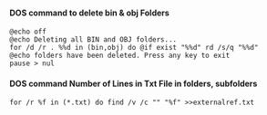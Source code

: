 #### DOS command to delete bin & obj Folders
```
@echo off
@echo Deleting all BIN and OBJ folders...
for /d /r . %%d in (bin,obj) do @if exist "%%d" rd /s/q "%%d"
@echo folders have been deleted. Press any key to exit
pause > nul
```

#### DOS command Number of Lines in Txt File in folders, subfolders
```
for /r %f in (*.txt) do find /v /c "" "%f" >>externalref.txt
```
